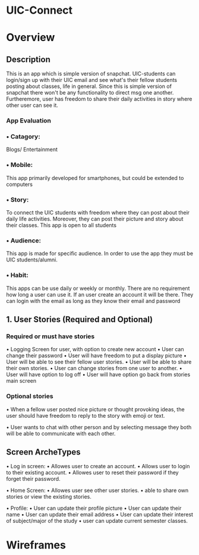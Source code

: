 # UIC-Connect


# Overview

## Description
This is an app which is simple version of snapchat.  UIC-students can login/sign up  with  their UIC email and see what's their fellow  students  posting about classes, life in general. Since this is simple version of snapchat there won't be any functionality to direct msg  one another. Furtheremore,  user has freedom to share their daily activities  in story where other user can see it. 



### 		App Evaluation

### •	Catagory:  

Blogs/ Entertainment

### •	Mobile: 
This app  primarily developed for smartphones, but could be extended to  computers


### •	Story:  
To connect the  UIC students  with freedom where they can post about their  daily life  activities. Moreover, they  can post their picture and  story about their classes. This app is open to all students 



### •	Audience:  
This app is  made for specific audience. In order to use the app they must be  UIC students/alumni. 


### •	Habit: 
This apps can be use daily or weekly or monthly.  There are no requirement  how long a user can use it.  If an user create an account it will be there.  They can login with the email as long as they know their email and password


## 1. User Stories (Required and Optional)

### Required or must have stories

• Logging Screen for user, with option to create new account
• User can change their password
• User will have freedom to put a display picture
• User will be able to see their fellow user stories.
• User will be able to share their own  stories.
• User can  change stories from one user to another.
• User will have option to log off 
• User will have option go back from stories main screen 

###  Optional stories

• When a fellow user posted nice picture or thought provoking ideas, the user should have freedom to reply to the story with emoji or text.

• User wants to chat with other person and by selecting message they both will be able to communicate with each other. 


## Screen  ArcheTypes

• Log in screen: 
	• Allowes user to create an account.
	• Allows user to  login to their existing account.
	• Allowes user to reset their password  if they  forget their password. 
	

• Home Screen: 
	     • Allowes  user see other user stories.
	     • able to share own stories  or view the existing stories.
	     

• Profile: 
	• User can  update their profile picture
	• User can update their name
	• User can update their  email address
	• User can update  their interest of subject/major of the study
	• user can update current semester classes. 
	

# Wireframes 
	
	   
	
	









	


